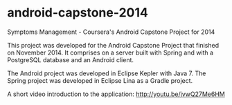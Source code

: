 # android-capstone-2014
Symptoms Management - Coursera's Android Capstone Project for 2014

This project was developed for the Android Capstone Project that finished on November 2014.
It comprises on a server built with Spring and with a PostgreSQL database and an Android client.

The Android project was developed in Eclipse Kepler with Java 7.
The Spring project was developed in Eclipse Lina as a Gradle project.

A short video introduction to the application:
http://youtu.be/jvwQ27Me6HM
